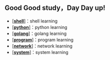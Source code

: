 ## Good Good study，Day Day up!
- [[**shell**]](/shell)：shell learning
- [[**python**]](/python)：python learning
- [[**golang**]](/golang)：golang learning
- [[**program**]](/program)：program learning
- [[**network**]](/network)：network learning
- [[**system**]](/system)：system learning
